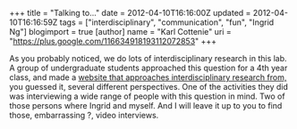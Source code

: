 +++
title = "Talking to..."
date = 2012-04-10T16:16:00Z
updated = 2012-04-10T16:16:59Z
tags = ["interdisciplinary", "communication", "fun", "Ingrid Ng"]
blogimport = true 
[author]
	name = "Karl Cottenie"
	uri = "https://plus.google.com/116634918193112072853"
+++

As you probably noticed, we do lots of interdisciplinary research in this lab. A group of undergraduate students approached this question for a 4th year class, and made a <a href="http://pullbacktheveil.wordpress.com/">website that approaches interdisciplinary research from,</a> you guessed it, several different perspectives. One of the activities they did was interviewing a wide range of people with this question in mind. Two of those persons where Ingrid and myself. And I will leave it up to you to find those,&nbsp;embarrassing ?, video interviews.
